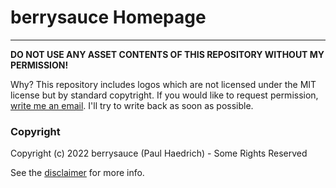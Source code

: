 # berrysauce Homepage

---

**DO NOT USE ANY ASSET CONTENTS OF THIS REPOSITORY WITHOUT MY PERMISSION!**

Why? This repository includes logos which are not licensed under the MIT license but by standard copytright. If you would like to request permission, [write me an email](mailto:contact@berrysauce.me). I'll try to write back as soon as possible.

### Copyright
Copyright (c) 2022 berrysauce (Paul Haedrich) - Some Rights Reserved

See the [disclaimer](https://brry.link/disclaimer) for more info.
